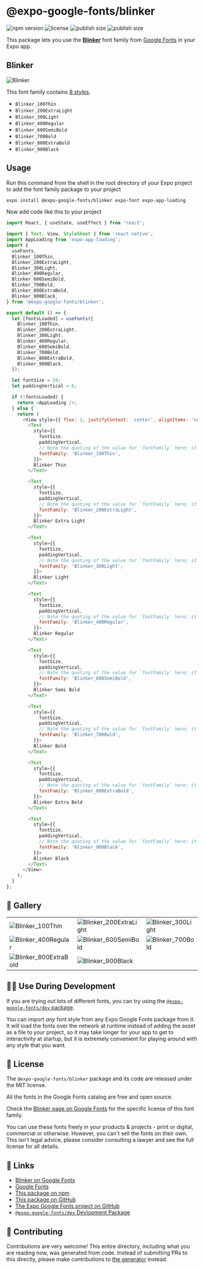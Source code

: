 # @expo-google-fonts/blinker

![npm version](https://flat.badgen.net/npm/v/@expo-google-fonts/blinker)
![license](https://flat.badgen.net/github/license/expo/google-fonts)
![publish size](https://flat.badgen.net/packagephobia/install/@expo-google-fonts/blinker)
![publish size](https://flat.badgen.net/packagephobia/publish/@expo-google-fonts/blinker)

This package lets you use the [**Blinker**](https://fonts.google.com/specimen/Blinker) font family from [Google Fonts](https://fonts.google.com/) in your Expo app.

## Blinker

![Blinker](./font-family.png)

This font family contains [8 styles](#-gallery).

- `Blinker_100Thin`
- `Blinker_200ExtraLight`
- `Blinker_300Light`
- `Blinker_400Regular`
- `Blinker_600SemiBold`
- `Blinker_700Bold`
- `Blinker_800ExtraBold`
- `Blinker_900Black`

## Usage

Run this command from the shell in the root directory of your Expo project to add the font family package to your project
```sh
expo install @expo-google-fonts/blinker expo-font expo-app-loading
```

Now add code like this to your project
```js
import React, { useState, useEffect } from 'react';

import { Text, View, StyleSheet } from 'react-native';
import AppLoading from 'expo-app-loading';
import {
  useFonts,
  Blinker_100Thin,
  Blinker_200ExtraLight,
  Blinker_300Light,
  Blinker_400Regular,
  Blinker_600SemiBold,
  Blinker_700Bold,
  Blinker_800ExtraBold,
  Blinker_900Black,
} from '@expo-google-fonts/blinker';

export default () => {
  let [fontsLoaded] = useFonts({
    Blinker_100Thin,
    Blinker_200ExtraLight,
    Blinker_300Light,
    Blinker_400Regular,
    Blinker_600SemiBold,
    Blinker_700Bold,
    Blinker_800ExtraBold,
    Blinker_900Black,
  });

  let fontSize = 24;
  let paddingVertical = 6;

  if (!fontsLoaded) {
    return <AppLoading />;
  } else {
    return (
      <View style={{ flex: 1, justifyContent: 'center', alignItems: 'center' }}>
        <Text
          style={{
            fontSize,
            paddingVertical,
            // Note the quoting of the value for `fontFamily` here; it expects a string!
            fontFamily: 'Blinker_100Thin',
          }}>
          Blinker Thin
        </Text>

        <Text
          style={{
            fontSize,
            paddingVertical,
            // Note the quoting of the value for `fontFamily` here; it expects a string!
            fontFamily: 'Blinker_200ExtraLight',
          }}>
          Blinker Extra Light
        </Text>

        <Text
          style={{
            fontSize,
            paddingVertical,
            // Note the quoting of the value for `fontFamily` here; it expects a string!
            fontFamily: 'Blinker_300Light',
          }}>
          Blinker Light
        </Text>

        <Text
          style={{
            fontSize,
            paddingVertical,
            // Note the quoting of the value for `fontFamily` here; it expects a string!
            fontFamily: 'Blinker_400Regular',
          }}>
          Blinker Regular
        </Text>

        <Text
          style={{
            fontSize,
            paddingVertical,
            // Note the quoting of the value for `fontFamily` here; it expects a string!
            fontFamily: 'Blinker_600SemiBold',
          }}>
          Blinker Semi Bold
        </Text>

        <Text
          style={{
            fontSize,
            paddingVertical,
            // Note the quoting of the value for `fontFamily` here; it expects a string!
            fontFamily: 'Blinker_700Bold',
          }}>
          Blinker Bold
        </Text>

        <Text
          style={{
            fontSize,
            paddingVertical,
            // Note the quoting of the value for `fontFamily` here; it expects a string!
            fontFamily: 'Blinker_800ExtraBold',
          }}>
          Blinker Extra Bold
        </Text>

        <Text
          style={{
            fontSize,
            paddingVertical,
            // Note the quoting of the value for `fontFamily` here; it expects a string!
            fontFamily: 'Blinker_900Black',
          }}>
          Blinker Black
        </Text>
      </View>
    );
  }
};

```

## 🔡 Gallery


||||
|-|-|-|
|![Blinker_100Thin](./Blinker_100Thin.ttf.png)|![Blinker_200ExtraLight](./Blinker_200ExtraLight.ttf.png)|![Blinker_300Light](./Blinker_300Light.ttf.png)||
|![Blinker_400Regular](./Blinker_400Regular.ttf.png)|![Blinker_600SemiBold](./Blinker_600SemiBold.ttf.png)|![Blinker_700Bold](./Blinker_700Bold.ttf.png)||
|![Blinker_800ExtraBold](./Blinker_800ExtraBold.ttf.png)|![Blinker_900Black](./Blinker_900Black.ttf.png)|||


## 👩‍💻 Use During Development

If you are trying out lots of different fonts, you can try using the [`@expo-google-fonts/dev` package](https://github.com/expo/google-fonts/tree/master/font-packages/dev#readme).

You can import *any* font style from any Expo Google Fonts package from it. It will load the fonts
over the network at runtime instead of adding the asset as a file to your project, so it may take longer
for your app to get to interactivity at startup, but it is extremely convenient
for playing around with any style that you want.

## 📖 License

The `@expo-google-fonts/blinker` package and its code are released under the MIT license.

All the fonts in the Google Fonts catalog are free and open source.

Check the [Blinker page on Google Fonts](https://fonts.google.com/specimen/Blinker) for the specific license of this font family.

You can use these fonts freely in your products & projects - print or digital, commercial or otherwise. However, you can't sell the fonts on their own. This isn't legal advice, please consider consulting a lawyer and see the full license for all details.

## 🔗 Links

- [Blinker on Google Fonts](https://fonts.google.com/specimen/Blinker)
- [Google Fonts](https://fonts.google.com/)
- [This package on npm](https://www.npmjs.com/package/@expo-google-fonts/blinker)
- [This package on GitHub](https://github.com/expo/google-fonts/tree/master/font-packages/blinker)
- [The Expo Google Fonts project on GitHub](https://github.com/expo/google-fonts)
- [`@expo-google-fonts/dev` Devlopment Package](https://github.com/expo/google-fonts/tree/master/font-packages/dev)

## 🤝 Contributing

Contributions are very welcome! This entire directory, including what you are reading now, was generated from code. Instead of submitting PRs to this directly, please make contributions to [the generator](https://github.com/expo/google-fonts/tree/master/packages/generator) instead.
